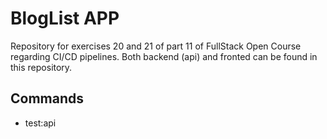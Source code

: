 # BlogList APP

Repository for exercises 20 and 21 of part 11 of FullStack Open Course regarding CI/CD pipelines. Both backend (api) and fronted can be found in this repository.

## Commands

- test:api 


## 